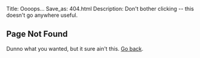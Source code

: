 Title: Oooops&hellip;
Save_as: 404.html
Description: Don't bother clicking -- this doesn't go anywhere useful.

## Page Not Found

Dunno what you wanted, but it sure ain't this. [Go back](javascript:history.back()).
